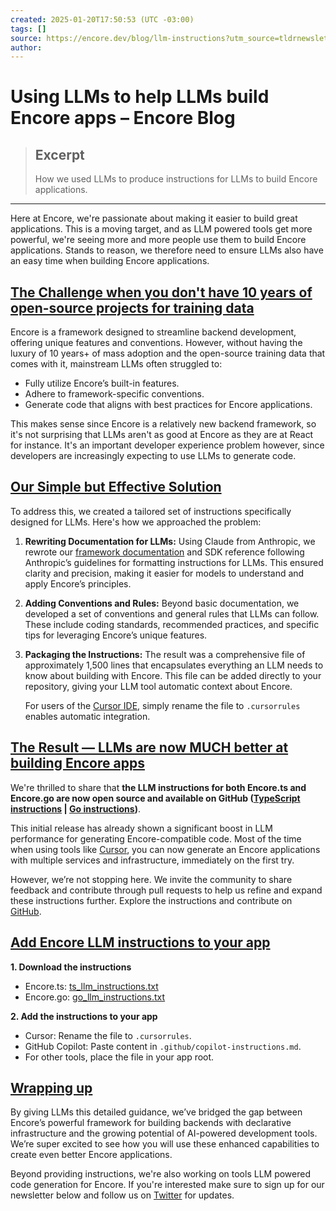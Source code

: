 ```yaml
---
created: 2025-01-20T17:50:53 (UTC -03:00)
tags: []
source: https://encore.dev/blog/llm-instructions?utm_source=tldrnewsletter
author: 
---
```


# Using LLMs to help LLMs build Encore apps – Encore Blog

> ## Excerpt
> How we used LLMs to produce instructions for LLMs to build Encore applications.

---
Here at Encore, we're passionate about making it easier to build great applications. This is a moving target, and as LLM powered tools get more powerful, we're seeing more and more people use them to build Encore applications. Stands to reason, we therefore need to ensure LLMs also have an easy time when building Encore applications.

## [The Challenge when you don't have 10 years of open-source projects for training data](https://encore.dev/blog/llm-instructions?utm_source=tldrnewsletter#the-challenge-when-you-dont-have-10-years-of-open-source-projects-for-training-data)

Encore is a framework designed to streamline backend development, offering unique features and conventions. However, without having the luxury of 10 years+ of mass adoption and the open-source training data that comes with it, mainstream LLMs often struggled to:

-   Fully utilize Encore’s built-in features.
-   Adhere to framework-specific conventions.
-   Generate code that aligns with best practices for Encore applications.

This makes sense since Encore is a relatively new backend framework, so it's not surprising that LLMs aren't as good at Encore as they are at React for instance. It's an important developer experience problem however, since developers are increasingly expecting to use LLMs to generate code.

## [Our Simple but Effective Solution](https://encore.dev/blog/llm-instructions?utm_source=tldrnewsletter#our-simple-but-effective-solution)

To address this, we created a tailored set of instructions specifically designed for LLMs. Here's how we approached the problem:

1.  **Rewriting Documentation for LLMs:** Using Claude from Anthropic, we rewrote our [framework documentation](https://encore.dev/docs) and SDK reference following Anthropic’s guidelines for formatting instructions for LLMs. This ensured clarity and precision, making it easier for models to understand and apply Encore’s principles.
    
2.  **Adding Conventions and Rules:** Beyond basic documentation, we developed a set of conventions and general rules that LLMs can follow. These include coding standards, recommended practices, and specific tips for leveraging Encore’s unique features.
    
3.  **Packaging the Instructions:** The result was a comprehensive file of approximately 1,500 lines that encapsulates everything an LLM needs to know about building with Encore. This file can be added directly to your repository, giving your LLM tool automatic context about Encore.
    
    For users of the [Cursor IDE](https://docs.cursor.com/context/rules-for-ai), simply rename the file to `.cursorrules` enables automatic integration.
    

## [The Result — LLMs are now MUCH better at building Encore apps](https://encore.dev/blog/llm-instructions?utm_source=tldrnewsletter#the-result--llms-are-now-much-better-at-building-encore-apps)

We're thrilled to share that **the LLM instructions for both Encore.ts and Encore.go are now open source and available on GitHub ([TypeScript instructions](https://github.com/encoredev/encore/blob/main/ts_llm_instructions.txt) | [Go instructions](https://github.com/encoredev/encore/blob/main/go_llm_instructions.txt))**.

This initial release has already shown a significant boost in LLM performance for generating Encore-compatible code. Most of the time when using tools like [Cursor](https://cursor.com/), you can now generate an Encore applications with multiple services and infrastructure, immediately on the first try.

However, we’re not stopping here. We invite the community to share feedback and contribute through pull requests to help us refine and expand these instructions further. Explore the instructions and contribute on [GitHub](https://github.com/encoredev/encore).

## [Add Encore LLM instructions to your app](https://encore.dev/blog/llm-instructions?utm_source=tldrnewsletter#add-encore-llm-instructions-to-your-app)

**1\. Download the instructions**

-   Encore.ts: [ts\_llm\_instructions.txt](https://github.com/encoredev/encore/blob/main/ts_llm_instructions.txt)
-   Encore.go: [go\_llm\_instructions.txt](https://github.com/encoredev/encore/blob/main/go_llm_instructions.txt)

**2\. Add the instructions to your app**

-   Cursor: Rename the file to `.cursorrules`.
-   GitHub Copilot: Paste content in `.github/copilot-instructions.md`.
-   For other tools, place the file in your app root.

## [Wrapping up](https://encore.dev/blog/llm-instructions?utm_source=tldrnewsletter#wrapping-up)

By giving LLMs this detailed guidance, we’ve bridged the gap between Encore’s powerful framework for building backends with declarative infrastructure and the growing potential of AI-powered development tools. We’re super excited to see how you will use these enhanced capabilities to create even better Encore applications.

Beyond providing instructions, we're also working on tools LLM powered code generation for Encore. If you're interested make sure to sign up for our newsletter below and follow us on [Twitter](https://x.com/encoredotdev) for updates.
